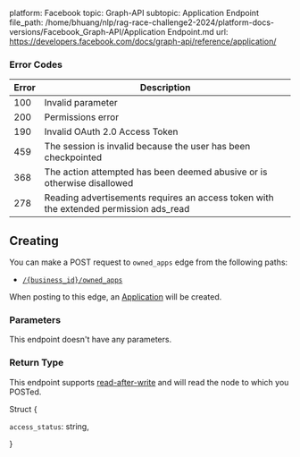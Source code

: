 platform: Facebook
topic: Graph-API
subtopic: Application Endpoint
file_path: /home/bhuang/nlp/rag-race-challenge2-2024/platform-docs-versions/Facebook_Graph-API/Application Endpoint.md
url: https://developers.facebook.com/docs/graph-api/reference/application/

### Error Codes

| Error | Description |
| --- | --- |
| 100 | Invalid parameter |
| 200 | Permissions error |
| 190 | Invalid OAuth 2.0 Access Token |
| 459 | The session is invalid because the user has been checkpointed |
| 368 | The action attempted has been deemed abusive or is otherwise disallowed |
| 278 | Reading advertisements requires an access token with the extended permission ads\_read |

## Creating

You can make a POST request to `owned_apps` edge from the following paths:

* [`/{business_id}/owned_apps`](https://developers.facebook.com/docs/marketing-api/reference/business/owned_apps/)

When posting to this edge, an [Application](https://developers.facebook.com/docs/graph-api/reference/application/) will be created.

### Parameters

This endpoint doesn't have any parameters.

### Return Type

This endpoint supports [read-after-write](https://developers.facebook.com/docs/graph-api/advanced/#read-after-write) and will read the node to which you POSTed.

Struct {

`access_status`: string,

}